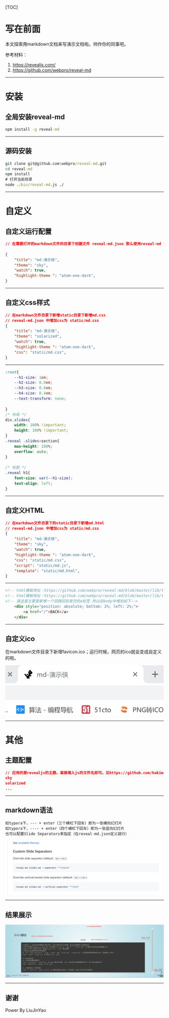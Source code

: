 [TOC]

# 写在前面

本文探索用markdown文档来写演示文档啦。帅炸你的同事吧。

参考材料：

1. https://revealjs.com/
2. https://github.com/webpro/reveal-md

---

# 安装

## 全局安装reveal-md

```cmd
npm install -g reveal-md
```

----



## 源码安装

```cmd
git clone git@github.com:webpro/reveal-md.git 
cd reveal-md
npm install 
# 打开当前目录
node ./bin/reveal-md.js ./ 
```

---



# 自定义

## 自定义运行配置

```json
// 在需要打开的markdown文件的目录下创建文件 reveal-md.json 那么使用reveal-md 命令打开目录时，会自动找到该文件作为启动配置项。

{
    "title": "md-演示侠",
    "theme": "sky",
    "watch": true,
    "highlight-theme ": "atom-one-dark",
}
```



----

## 自定义css样式

```json
// 在markdown文件目录下新增static目录下新增md.css 
// reveal-md.json 中增加css为 static/md.css
{
    "title": "md-演示侠",
    "theme": "solarized",
    "watch": true,
    "highlight-theme ": "atom-one-dark",
    "css": "static/md.css",
}
```

----



```css
:root{
    --h1-size: 1em;
    --h2-size: 0.8em;
    --h3-size: 0.6em;
    --h4-size: 0.4em;
    --text-transform: none;

}
/* 布局 */
div.slides{
    width: 100% !important;
    height: 100% !important;
}
.reveal .slides>section{
    max-height: 100%;
    overflow: auto;
}

/* 标题 */
.reveal h1{
    font-size: var(--h1-size);
    text-align: left;
}
```



----

## 自定义HTML

```json
// 在markdown文件目录下的static目录下新增md.html 
// reveal-md.json 中增加css为 static/md.css
{
    "title": "md-演示侠",
    "theme": "sky",
    "watch": true,
    "highlight-theme ": "atom-one-dark",
    "css": "static/md.css",
    "script": "static/md.js",
    "template": "static/md.html",
}
```

----

```html
<!-- html模板地址：https://github.com/webpro/reveal-md/blob/master/lib/template/reveal.html -->
<!-- html模板地址：https://github.com/webpro/reveal-md/blob/master/lib/template/reveal.html -->
<!-- 我这里主要是新增一个回跳回目录页的a标签 所以在body中增加如下-->
    <div style="position: absolute; bottom: 2%; left: 2%;">
        <a href="/">BACK</a>
    </div>
```

---

## 自定义ico

在markdown文件目录下新增favicon.ico；运行时候，网页的ico就会变成自定义的啦。

<img src="./md_img/reveal-md-title.png"/>

---

# 其他

## 主题配置

```json
// 应用的是revealjs的主题，直接填入js的文件名即可。见https://github.com/hakimel/reveal.js/tree/master/css/theme/source
sky
solarized
...
```

---

## markdown语法

```text
如typora下，--- + enter（三个横杠下回车）即为一张横向幻灯片
如typora下，---- + enter（四个横杠下回车）即为一张竖向幻灯片
也可以配置Slide Separators来指定（在reveal-md.json定义就行）
```



![](./md_img/reveal-md-separator.png)

---



## 结果展示

<img src="./md_img/reveal-md-result.png" />

---

## 谢谢

Power By LiuJinYao
